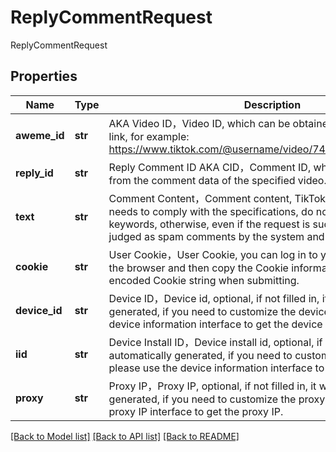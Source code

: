 # ReplyCommentRequest

ReplyCommentRequest
## Properties
Name | Type | Description | Notes
------------ | ------------- | ------------- | -------------
**aweme_id** | **str** | AKA Video ID，Video ID, which can be obtained from the sharing link, for example: https://www.tiktok.com/@username/video/7419966340443819295 | [optional] [default to '7419966340443819295']
**reply_id** | **str** | Reply Comment ID AKA CID，Comment ID, which can be obtained from the comment data of the specified video. | [optional] [default to '7420673787547419435']
**text** | **str** | Comment Content，Comment content, TikTok comment content needs to comply with the specifications, do not contain illegal keywords, otherwise, even if the request is successful, it will be judged as spam comments by the system and will not be displayed. | [optional] [default to 'Hello, TikTok!']
**cookie** | **str** | User Cookie，User Cookie, you can log in to your TikTok account in the browser and then copy the Cookie information, please use URL-encoded Cookie string when submitting. | [optional] [default to 'Your_Cookie_From_Browser']
**device_id** | **str** | Device ID，Device id, optional, if not filled in, it will be automatically generated, if you need to customize the device id, please use the device information interface to get the device id. | [optional] [default to '']
**iid** | **str** | Device Install ID，Device install id, optional, if not filled in, it will be automatically generated, if you need to customize the device iid, please use the device information interface to get the device iid. | [optional] [default to '']
**proxy** | **str** | Proxy IP，Proxy IP, optional, if not filled in, it will be automatically generated, if you need to customize the proxy IP, please use the proxy IP interface to get the proxy IP. | [optional] [default to '']

[[Back to Model list]](../README.md#documentation-for-models) [[Back to API list]](../README.md#documentation-for-api-endpoints) [[Back to README]](../README.md)


